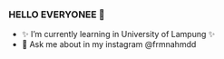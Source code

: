 ### HELLO EVERYONEE 👋

<!--
**FirmanAhmadBayumi/firmanahmadbayumi** is a ✨ _special_ ✨ repository because its `README.md` (this file) appears on your GitHub profile.

Here are some ideas to get you started:

- 🔭 I’m currently working on ...
- 🌱 I’m currently learning in University of Lampung
- 👯 I’m looking to collaborate on ...
- 🤔 I’m looking for help with ...
- 💬 Ask me about in my instagram @frmnahmdd
- 📫 How to reach me: ...
- 😄 Pronouns: ...
- ⚡ Fun fact: ...
-->
- ✨ I’m currently learning in University of Lampung ✨
- 💬 Ask me about in my instagram @frmnahmdd
